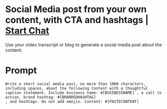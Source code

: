 

# Social Media post from your own content, with CTA and hashtags | [Start Chat](https://gptcall.net/chat.html?data=%7B%22contact%22%3A%7B%22id%22%3A%2240cfbfb5-1ea2-42e0-ac4c-1b262968f421%22%2C%22flow%22%3Atrue%7D%7D)
Use your video transcript or blog to generate a social media post about the content.

# Prompt

```
Write a short social media post, no more than 1000 characters, including spaces, about the following Content with a thoughtful caption statement. Include business name: #[BUSINESSNAME] , a call to action, brand hashtag: #[BRANDEDHASHTAG] 
, and hashtags. Do not add emojis. Content: #[PASTECONTENT]
```






